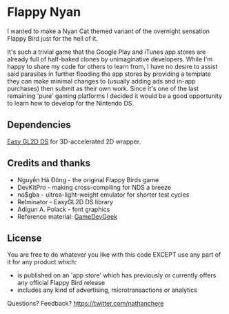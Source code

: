 Flappy Nyan
===========

I wanted to make a Nyan Cat themed variant of the overnight sensation Flappy Bird just for the hell of it.

It's such a trivial game that the Google Play and iTunes app stores are already full of half-baked clones by unimaginative developers. While I'm happy to share my code for others to learn from, I have no desire to assist said parasites in further flooding the app stores by providing a template they can make minimal changes to (usually adding ads and in-app purchases) then submit as their own work. Since it's one of the last remaining 'pure' gaming platforms I decided it would be a good opportunity to learn how to develop for the Nintendo DS.

Dependencies
------------
[Easy GL2D DS](http://rel.phatcode.net/junk.php?id=117) for 3D-accelerated 2D wrapper.

Credits and thanks
------------------

* Nguyễn Hà Đông - the original Flappy Birds game
* DevKitPro - making cross-compiling for NDS a breeze
* no$gba - ultrea-light-weight emulator for shorter test cycles
* Relminator - EasyGL2D DS library
* Adigun A. Polack - font graphics
* Reference material: [GameDevGeek](http://gamedevgeek.com/tutorials/managing-game-states-in-c/)

License
-------

You are free to do whatever you like with this code EXCEPT use any part of it for any product which:

* is published on an 'app store' which has previously or currently offers any official Flappy Bird release
* includes any kind of advertising, microtransactions or analytics

Questions? Feedback? https://twitter.com/nathanchere

